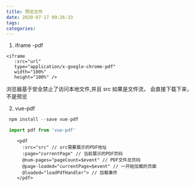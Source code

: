```yaml
---
title: 预览文件
date: 2020-07-17 09:26:33
tags:
categories:
---
```


1.  iframe -pdf

```
<iframe
   :src="url"
   type="application/x-google-chrome-pdf"
   width="100%"
   height="100%" />
```

浏览器基于安全禁止了访问本地文件,并且 src 如果是文件流， 会直接下载下来，不是预览

2. vue-pdf

```js
 npm install --save vue-pdf

 import pdf from 'vue-pdf'

```

```
    <pdf
      :src="src" // src需要展示的PDF地址
      :page="currentPage" // 当前展示的PDF页码
      @num-pages="pageCount=$event" // PDF文件总页码
      @page-loaded="currentPage=$event" // 一开始加载的页面
      @loaded="loadPdfHandler"> // 加载事件
    </pdf>
```
